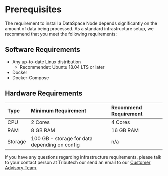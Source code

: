 # Prerequisites

The requirement to install a DataSpace Node depends significantly on the amount of data being processed. As a standard infrastructure setup, we recommend that you meet the following requirements:



## Software Requirements

- Any up-to-date Linux distribution
    - Recommendet: Ubuntu 18.04 LTS or later
- Docker
- Docker-Compose

## Hardware Requirements

| Type          | Minimum Requirement | Recommend Requirement |
| :---          |    :----            |    :----              |
| CPU           |2 Cores              |4 Cores                |
| RAM           |8 GB RAM             |16 GB RAM              |
| Storage       |100 GB + storage for data depending on config|n/a|

If you have any questions regarding infrastructure requirements, please talk to your contact person at Tributech our send an email to our [Customer Advisory Team](mailto:customer-advisory@tributech.io).